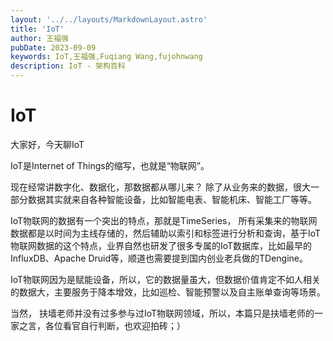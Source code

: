 ```yaml
---
layout: '../../layouts/MarkdownLayout.astro'
title: 'IoT'
author: 王福强
pubDate: 2023-09-09
keywords: IoT,王福强,Fuqiang Wang,fujohnwang
description: IoT - 架构百科
---
```


# IoT

大家好，今天聊IoT

IoT是Internet of Things的缩写，也就是“物联网”。

现在经常讲数字化、数据化，那数据都从哪儿来？ 除了从业务来的数据，很大一部分数据其实就来自各种智能设备，比如智能电表、智能机床、智能工厂等等。

IoT物联网的数据有一个突出的特点，那就是TimeSeries， 所有采集来的物联网数据都是以时间为主线存储的，然后辅助以索引和标签进行分析和查询，基于IoT物联网数据的这个特点，业界自然也研发了很多专属的IoT数据库，比如最早的InfluxDB、Apache Druid等，顺道也需要提到国内创业老兵做的TDengine。

IoT物联网因为是赋能设备，所以，它的数据量虽大，但数据价值肯定不如人相关的数据大，主要服务于降本增效，比如巡检、智能预警以及自主账单查询等场景。

当然， 扶墙老师并没有过多参与过IoT物联网领域，所以，本篇只是扶墙老师的一家之言，各位看官自行判断，也欢迎拍砖；）
